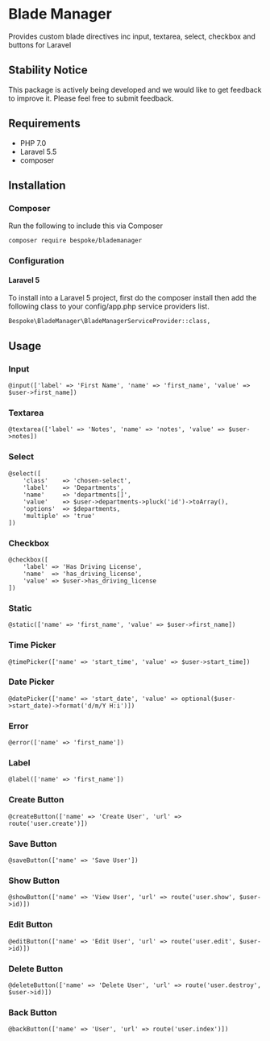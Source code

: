 # Blade Manager
Provides custom blade directives inc input, textarea, select, checkbox and buttons for Laravel


## Stability Notice
This package is actively being developed and we would like to get feedback to improve it. Please feel free to submit feedback.



## Requirements
* PHP 7.0
* Laravel 5.5
* composer



## Installation

### Composer
Run the following to include this via Composer

```
composer require bespoke/blademanager
```


### Configuration

#### Laravel 5
To install into a Laravel 5 project, first do the composer install then add the following class to your config/app.php service providers list.

```
Bespoke\BladeManager\BladeManagerServiceProvider::class,
```



## Usage

### Input
```
@input(['label' => 'First Name', 'name' => 'first_name', 'value' => $user->first_name])
```


### Textarea
```
@textarea(['label' => 'Notes', 'name' => 'notes', 'value' => $user->notes])
```


### Select
```
@select([
    'class'    => 'chosen-select',
    'label'    => 'Departments',
    'name'     => 'departments[]',
    'value'    => $user->departments->pluck('id')->toArray(),
    'options'  => $departments,
    'multiple' => 'true'
])
```


### Checkbox
```
@checkbox([
    'label' => 'Has Driving License',
    'name'  => 'has_driving_license',
    'value' => $user->has_driving_license
])
```


### Static
```
@static(['name' => 'first_name', 'value' => $user->first_name])
```


### Time Picker
```
@timePicker(['name' => 'start_time', 'value' => $user->start_time])
```


### Date Picker
```
@datePicker(['name' => 'start_date', 'value' => optional($user->start_date)->format('d/m/Y H:i')])
```


### Error
```
@error(['name' => 'first_name'])
```


### Label
```
@label(['name' => 'first_name'])
```


### Create Button
```
@createButton(['name' => 'Create User', 'url' => route('user.create')])
```


### Save Button
```
@saveButton(['name' => 'Save User'])
```


### Show Button
```
@showButton(['name' => 'View User', 'url' => route('user.show', $user->id)])
```


### Edit Button
```
@editButton(['name' => 'Edit User', 'url' => route('user.edit', $user->id)])
```


### Delete Button
```
@deleteButton(['name' => 'Delete User', 'url' => route('user.destroy', $user->id)])
```


### Back Button
```
@backButton(['name' => 'User', 'url' => route('user.index')])
```
